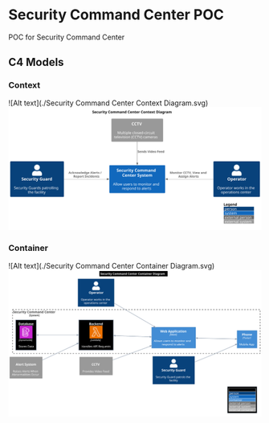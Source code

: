 # Security Command Center POC

POC for Security Command Center

## C4 Models

### Context

![Alt text](./Security Command Center Context Diagram.svg)
<img src="./out/docs/scc-context/Security Command Center Context Diagram.svg">

### Container

![Alt text](./Security Command Center Container Diagram.svg)
<img src="./out/docs/scc-container/Security Command Center Container Diagram.svg">
